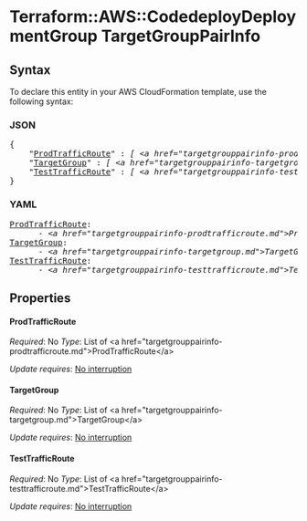 # Terraform::AWS::CodedeployDeploymentGroup TargetGroupPairInfo

## Syntax

To declare this entity in your AWS CloudFormation template, use the following syntax:

### JSON

<pre>
{
    "<a href="#prodtrafficroute" title="ProdTrafficRoute">ProdTrafficRoute</a>" : <i>[ &lt;a href=&#34;targetgrouppairinfo-prodtrafficroute.md&#34;&gt;ProdTrafficRoute&lt;/a&gt;, ... ]</i>,
    "<a href="#targetgroup" title="TargetGroup">TargetGroup</a>" : <i>[ &lt;a href=&#34;targetgrouppairinfo-targetgroup.md&#34;&gt;TargetGroup&lt;/a&gt;, ... ]</i>,
    "<a href="#testtrafficroute" title="TestTrafficRoute">TestTrafficRoute</a>" : <i>[ &lt;a href=&#34;targetgrouppairinfo-testtrafficroute.md&#34;&gt;TestTrafficRoute&lt;/a&gt;, ... ]</i>
}
</pre>

### YAML

<pre>
<a href="#prodtrafficroute" title="ProdTrafficRoute">ProdTrafficRoute</a>: <i>
      - &lt;a href=&#34;targetgrouppairinfo-prodtrafficroute.md&#34;&gt;ProdTrafficRoute&lt;/a&gt;</i>
<a href="#targetgroup" title="TargetGroup">TargetGroup</a>: <i>
      - &lt;a href=&#34;targetgrouppairinfo-targetgroup.md&#34;&gt;TargetGroup&lt;/a&gt;</i>
<a href="#testtrafficroute" title="TestTrafficRoute">TestTrafficRoute</a>: <i>
      - &lt;a href=&#34;targetgrouppairinfo-testtrafficroute.md&#34;&gt;TestTrafficRoute&lt;/a&gt;</i>
</pre>

## Properties

#### ProdTrafficRoute

_Required_: No
_Type_: List of &lt;a href=&#34;targetgrouppairinfo-prodtrafficroute.md&#34;&gt;ProdTrafficRoute&lt;/a&gt;

_Update requires_: [No interruption](https://docs.aws.amazon.com/AWSCloudFormation/latest/UserGuide/using-cfn-updating-stacks-update-behaviors.html#update-no-interrupt)

#### TargetGroup

_Required_: No
_Type_: List of &lt;a href=&#34;targetgrouppairinfo-targetgroup.md&#34;&gt;TargetGroup&lt;/a&gt;

_Update requires_: [No interruption](https://docs.aws.amazon.com/AWSCloudFormation/latest/UserGuide/using-cfn-updating-stacks-update-behaviors.html#update-no-interrupt)

#### TestTrafficRoute

_Required_: No
_Type_: List of &lt;a href=&#34;targetgrouppairinfo-testtrafficroute.md&#34;&gt;TestTrafficRoute&lt;/a&gt;

_Update requires_: [No interruption](https://docs.aws.amazon.com/AWSCloudFormation/latest/UserGuide/using-cfn-updating-stacks-update-behaviors.html#update-no-interrupt)

